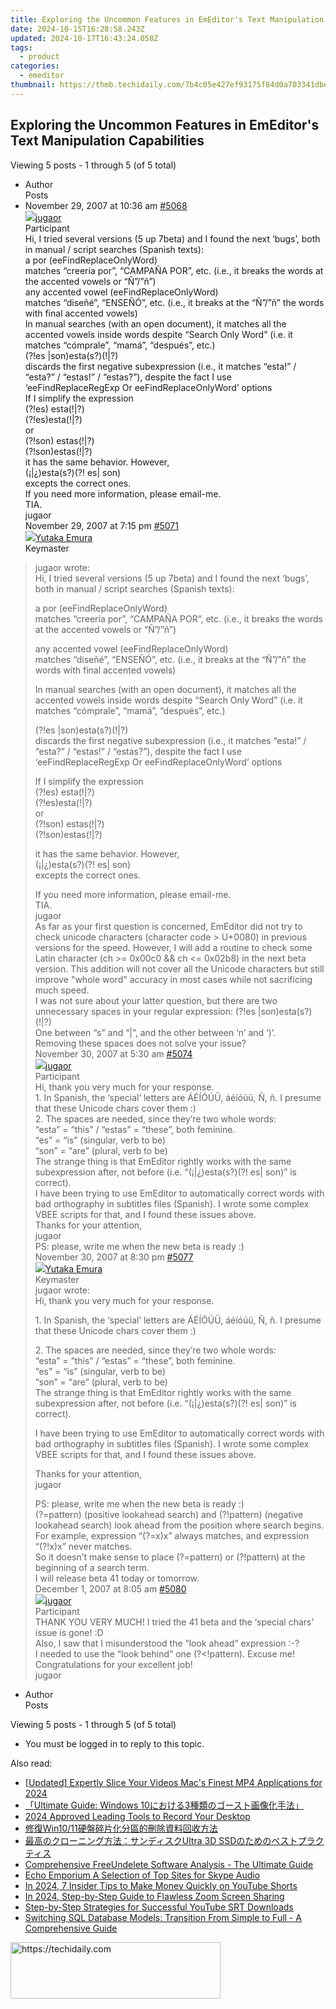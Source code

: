 ```yaml
---
title: Exploring the Uncommon Features in EmEditor's Text Manipulation Capabilities
date: 2024-10-15T16:28:58.243Z
updated: 2024-10-17T16:43:24.058Z
tags:
  - product
categories:
  - emeditor
thumbnail: https://thmb.techidaily.com/7b4c05e427ef93175f84d0a703341dbe0517d72f4c6891c8d31a4e5e36657912.jpg
---
```


## Exploring the Uncommon Features in EmEditor's Text Manipulation Capabilities

Viewing 5 posts - 1 through 5 (of 5 total)

* Author  
Posts
* November 29, 2007 at 10:36 am [#5068](https://tools.techidaily.com/emeditor/products/)  
[![](https://secure.gravatar.com/avatar/a9ad075b6df6272e7d2016a18148314b?s=80&d=identicon&r=g)jugaor](https://www.emeditor.com/forums/users/jugaor666/ "View jugaor's profile")  
Participant  
Hi, I tried several versions (5 up 7beta) and I found the next ‘bugs’, both in manual / script searches (Spanish texts):  
 a por (eeFindReplaceOnlyWord)  
 matches “creería por”, “CAMPAÑA POR”, etc. (i.e., it breaks the words at the accented vowels or “Ñ”/”ñ”)  
 any accented vowel (eeFindReplaceOnlyWord)  
 matches “diseñé”, “ENSEÑÓ”, etc. (i.e., it breaks at the “Ñ”/”ñ” the words with final accented vowels)  
 In manual searches (with an open document), it matches all the accented vowels inside words despite “Search Only Word” (i.e. it matches “cómprale”, “mamá”, “después”, etc.)  
 (?!es |son)esta(s?)(!|?)  
 discards the first negative subexpression (i.e., it matches “esta!” / “esta?” / “estas!” / “estas?”), despite the fact I use ‘eeFindReplaceRegExp Or eeFindReplaceOnlyWord’ options  
 If I simplify the expression  
 (?!es) esta(!|?)  
 (?!es)esta(!|?)  
 or  
 (?!son) estas(!|?)  
 (?!son)estas(!|?)  
 it has the same behavior. However,  
 (¡|¿)esta(s?)(?! es| son)  
 excepts the correct ones.  
 If you need more information, please email-me.  
 TIA.  
 jugaor  
November 29, 2007 at 7:15 pm [#5071](https://tools.techidaily.com/emeditor/products/)  
[![](https://secure.gravatar.com/avatar/a0a6377144ed3636f985d87303f65ed2?s=80&d=identicon&r=g)Yutaka Emura](https://www.emeditor.com/forums/users/yemura/ "View Yutaka Emura's profile")  
Keymaster  
> jugaor wrote:  
> Hi, I tried several versions (5 up 7beta) and I found the next ‘bugs’, both in manual / script searches (Spanish texts):  
>  
> a por (eeFindReplaceOnlyWord)  
> matches “creería por”, “CAMPAÑA POR”, etc. (i.e., it breaks the words at the accented vowels or “Ñ”/”ñ”)  
>  
> any accented vowel (eeFindReplaceOnlyWord)  
> matches “diseñé”, “ENSEÑÓ”, etc. (i.e., it breaks at the “Ñ”/”ñ” the words with final accented vowels)  
>  
> In manual searches (with an open document), it matches all the accented vowels inside words despite “Search Only Word” (i.e. it matches “cómprale”, “mamá”, “después”, etc.)  
>  
> (?!es |son)esta(s?)(!|?)  
> discards the first negative subexpression (i.e., it matches “esta!” / “esta?” / “estas!” / “estas?”), despite the fact I use ‘eeFindReplaceRegExp Or eeFindReplaceOnlyWord’ options  
>  
> If I simplify the expression  
> (?!es) esta(!|?)  
> (?!es)esta(!|?)  
> or  
> (?!son) estas(!|?)  
> (?!son)estas(!|?)  
>  
> it has the same behavior. However,  
> (¡|¿)esta(s?)(?! es| son)  
> excepts the correct ones.  
>  
> If you need more information, please email-me.  
> TIA.  
> jugaor  
 As far as your first question is concerned, EmEditor did not try to check unicode characters (character code > U+0080) in previous versions for the speed. However, I will add a routine to check some Latin character (ch >= 0x00c0 && ch <= 0x02b8) in the next beta version. This addition will not cover all the Unicode characters but still improve "whole word" accuracy in most cases while not sacrificing much speed.  
 I was not sure about your latter question, but there are two unnecessary spaces in your regular expression: (?!es |son)esta(s?)(!|?)  
 One between “s” and “|”, and the other between ‘n’ and ‘)’.  
 Removing these spaces does not solve your issue?  
November 30, 2007 at 5:30 am [#5074](https://tools.techidaily.com/emeditor/products/)  
[![](https://secure.gravatar.com/avatar/a9ad075b6df6272e7d2016a18148314b?s=80&d=identicon&r=g)jugaor](https://www.emeditor.com/forums/users/jugaor666/ "View jugaor's profile")  
Participant  
Hi, thank you very much for your response.  
 1\. In Spanish, the ‘special’ letters are ÁÉÍÓÚÜ, áéíóúü, Ñ, ñ. I presume that these Unicode chars cover them :)  
 2\. The spaces are needed, since they’re two whole words:  
 “esta” = “this” / “estas” = “these”, both feminine.  
 “es” = “is” (singular, verb to be)  
 “son” = “are” (plural, verb to be)  
 The strange thing is that EmEditor rightly works with the same subexpression after, not before (i.e. “(¡|¿)esta(s?)(?! es| son)” is correct).  
 I have been trying to use EmEditor to automatically correct words with bad orthography in subtitles files (Spanish). I wrote some complex VBEE scripts for that, and I found these issues above.  
 Thanks for your attention,  
 jugaor  
 PS: please, write me when the new beta is ready :)  
November 30, 2007 at 8:30 pm [#5077](https://tools.techidaily.com/emeditor/products/)  
[![](https://secure.gravatar.com/avatar/a0a6377144ed3636f985d87303f65ed2?s=80&d=identicon&r=g)Yutaka Emura](https://www.emeditor.com/forums/users/yemura/ "View Yutaka Emura's profile")  
Keymaster  
> jugaor wrote:  
> Hi, thank you very much for your response.  
>  
> 1\. In Spanish, the ‘special’ letters are ÁÉÍÓÚÜ, áéíóúü, Ñ, ñ. I presume that these Unicode chars cover them :)  
>  
> 2\. The spaces are needed, since they’re two whole words:  
> “esta” = “this” / “estas” = “these”, both feminine.  
> “es” = “is” (singular, verb to be)  
> “son” = “are” (plural, verb to be)  
> The strange thing is that EmEditor rightly works with the same subexpression after, not before (i.e. “(¡|¿)esta(s?)(?! es| son)” is correct).  
>  
> I have been trying to use EmEditor to automatically correct words with bad orthography in subtitles files (Spanish). I wrote some complex VBEE scripts for that, and I found these issues above.  
>  
> Thanks for your attention,  
> jugaor  
>  
> PS: please, write me when the new beta is ready :)  
 (?=pattern) (positive lookahead search) and (?!pattern) (negative lookahead search) look ahead from the position where search begins.  
 For example, expression “(?=x)x” always matches, and expression “(?!x)x” never matches.  
 So it doesn’t make sense to place (?=pattern) or (?!pattern) at the beginning of a search term.  
 I will release beta 41 today or tomorrow.  
December 1, 2007 at 8:05 am [#5080](https://tools.techidaily.com/emeditor/products/)  
[![](https://secure.gravatar.com/avatar/a9ad075b6df6272e7d2016a18148314b?s=80&d=identicon&r=g)jugaor](https://www.emeditor.com/forums/users/jugaor666/ "View jugaor's profile")  
Participant  
THANK YOU VERY MUCH! I tried the 41 beta and the ‘special chars’ issue is gone! :D  
 Also, I saw that I misunderstood the “look ahead” expression :-?  
 I needed to use the “look behind” one (?<!pattern). Excuse me!  
 Congratulations for your excellent job!  
 jugaor
* Author  
Posts

Viewing 5 posts - 1 through 5 (of 5 total)

* You must be logged in to reply to this topic.

<ins class="adsbygoogle"
     style="display:block"
     data-ad-format="autorelaxed"
     data-ad-client="ca-pub-7571918770474297"
     data-ad-slot="1223367746"></ins>

<ins class="adsbygoogle"
     style="display:block"
     data-ad-client="ca-pub-7571918770474297"
     data-ad-slot="8358498916"
     data-ad-format="auto"
     data-full-width-responsive="true"></ins>

<span class="atpl-alsoreadstyle">Also read:</span>
<div><ul>
<li><a href="https://youtube-blog.techidaily.com/ed-expertly-slice-your-videos-macs-finest-mp4-applications-for-2024/"><u>[Updated] Expertly Slice Your Videos Mac's Finest MP4 Applications for 2024</u></a></li>
<li><a href="https://win-top.techidaily.com/ultimate-guide-windows-103/"><u>「Ultimate Guide: Windows 10における3種類のゴースト画像化手法」</u></a></li>
<li><a href="https://screen-sharing-recording.techidaily.com/2024-approved-leading-tools-to-record-your-desktop/"><u>2024 Approved Leading Tools to Record Your Desktop</u></a></li>
<li><a href="https://win-top.techidaily.com/win1011/"><u>修復Win10/11硬盤碎片化分區的刪除資料回收方法</u></a></li>
<li><a href="https://win-top.techidaily.com/ultra-3d-ssd/"><u>最高のクローニング方法：サンディスクUltra 3D SSDのためのベストプラクティス</u></a></li>
<li><a href="https://win-top.techidaily.com/comprehensive-freeundelete-software-analysis-the-ultimate-guide/"><u>Comprehensive FreeUndelete Software Analysis - The Ultimate Guide</u></a></li>
<li><a href="https://extra-resources.techidaily.com/echo-emporium-a-selection-of-top-sites-for-skype-audio/"><u>Echo Emporium A Selection of Top Sites for Skype Audio</u></a></li>
<li><a href="https://youtube-video-recordings.techidaily.com/in-2024-7-insider-tips-to-make-money-quickly-on-youtube-shorts/"><u>In 2024, 7 Insider Tips to Make Money Quickly on YouTube Shorts</u></a></li>
<li><a href="https://screen-capture.techidaily.com/in-2024-step-by-step-guide-to-flawless-zoom-screen-sharing/"><u>In 2024, Step-by-Step Guide to Flawless Zoom Screen Sharing</u></a></li>
<li><a href="https://fox-direct.techidaily.com/step-by-step-strategies-for-successful-youtube-srt-downloads/"><u>Step-by-Step Strategies for Successful YouTube SRT Downloads</u></a></li>
<li><a href="https://win-top.techidaily.com/switching-sql-database-models-transition-from-simple-to-full-a-comprehensive-guide/"><u>Switching SQL Database Models: Transition From Simple to Full - A Comprehensive Guide</u></a></li>
</ul></div>

<!-- affiliate ads begin -->
<a href="https://aligracehair.sjv.io/c/5597632/2135402/19272" target="_top" id="2135402">
  <img src="//a.impactradius-go.com/display-ad/19272-2135402" border="0" alt="https://techidaily.com" width="336" height="90"/>
</a>
<img height="0" width="0" src="https://aligracehair.sjv.io/i/5597632/2135402/19272" style="position:absolute;visibility:hidden;" border="0" />
<!-- affiliate ads end -->

